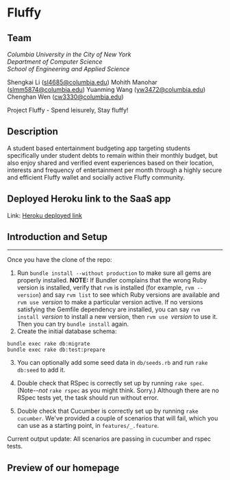 # Fluffy

## Team

*Columbia University in the City of New York <br>
Department of Computer Science <br>
School of Engineering and Applied Science* <br>

Shengkai Li (sl4685@columbia.edu)
Mohith Manohar (slmm5874@columbia.edu)
Yuanming Wang (yw3472@columbia.edu)
Chenghan Wen (cw3330@columbia.edu)


Project Fluffy - Spend leisurely, Stay fluffy!


## Description

A student based entertainment budgeting app targeting students specifically under student debts to remain within their monthly budget, but also enjoy shared and verified event experiences based on their location, interests and frequency of entertainment per month through a highly secure and efficient Fluffy wallet and socially active Fluffy community.

## Deployed Heroku link to the SaaS app

Link: [Heroku deployed link](https://shielded-spire-91304.herokuapp.com)

## Introduction and Setup
----
Once you have the clone of the repo:

1. Run `bundle install --without production` to make sure all gems are
properly installed.  **NOTE:** If Bundler complains that the wrong
Ruby version is installed, verify that `rvm` is installed (for
example, `rvm --version`) and say `rvm list` to see which Ruby
versions are available and `rvm use `_version_ to make a particular
version active.  If no versions satisfying the Gemfile dependency are
installed, you can say `rvm install `_version_ to install a new
version, then `rvm use `_version_ to use it.  Then you can try `bundle
install` again.
2. Create the initial database schema:


```shell
bundle exec rake db:migrate
bundle exec rake db:test:prepare
```

3. You can optionally add some seed data in `db/seeds.rb` and run `rake
db:seed` to add it.

4. Double check that RSpec is correctly set up by running `rake
spec`.  (Note--*not* `rake rspec` as you might think. Sorry.)
Although there are no RSpec tests yet, the task should run without
error.  

5. Double check that Cucumber is correctly set up by running `rake
cucumber`.  We've provided a couple of scenarios that will fail,
which you can use as a starting point, in `features/_.feature`.


Current output update: All scenarios are passing in cucumber and rspec tests.

## Preview of our homepage